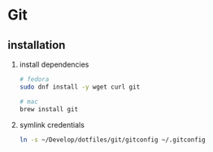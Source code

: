 # Git

## installation

1. install dependencies

    ``` bash
    # fedora
    sudo dnf install -y wget curl git

    # mac
    brew install git
    ```

2. symlink credentials

    ``` bash
    ln -s ~/Develop/dotfiles/git/gitconfig ~/.gitconfig
    ```
